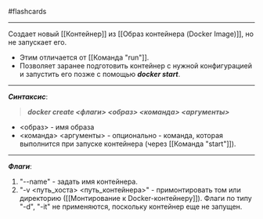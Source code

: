 #flashcards
***
Создает новый [[Контейнер]] из [[Образ контейнера (Docker Image)]], но не запускает его.
- Этим отличается от [[Команда "run"]].
- Позволяет заранее подготовить контейнер с нужной конфигурацией и запустить его позже с помощью ***docker start***.
***
***Синтаксис***:
>***docker create <флаги> <образ> <команда> <аргументы>***
- <образ> - имя образа
- <команда> <аргументы> - опционально - команда, которая выполнится при запуске контейнера (через [[Команда "start"]]).
***
***Флаги***:
1. "--name" - задать имя контейнера.
2. "-v <путь_хоста> <путь_контейнера>" - примонтировать том или директорию ([[Монтирование к Docker-контейнеру]]).
Флаги по типу "-d", "-it" не применяются, поскольку контейнер еще не запущен.
<!--SR:!2025-10-08,9,250-->